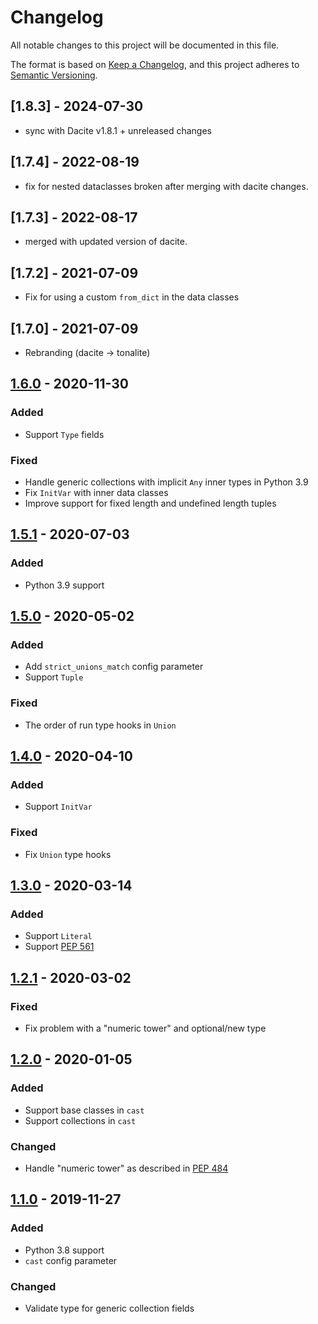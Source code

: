 # Changelog

All notable changes to this project will be documented in this file.

The format is based on [Keep a Changelog](https://keepachangelog.com/en/1.0.0/),
and this project adheres to [Semantic Versioning](https://semver.org/spec/v2.0.0.html).

## [1.8.3] - 2024-07-30

- sync with Dacite v1.8.1 + unreleased changes

## [1.7.4] - 2022-08-19

- fix for nested dataclasses broken after merging with dacite changes.

## [1.7.3] - 2022-08-17

- merged with updated version of dacite.

## [1.7.2] - 2021-07-09

- Fix for using a custom `from_dict` in the data classes

## [1.7.0] - 2021-07-09

- Rebranding (dacite -> tonalite)

## [1.6.0] - 2020-11-30

### Added

- Support `Type` fields

### Fixed

- Handle generic collections with implicit `Any` inner types in Python 3.9
- Fix `InitVar` with inner data classes
- Improve support for fixed length and undefined length tuples

## [1.5.1] - 2020-07-03

### Added

- Python 3.9 support

## [1.5.0] - 2020-05-02

### Added

- Add `strict_unions_match` config parameter
- Support `Tuple`

### Fixed

- The order of run type hooks in `Union`

## [1.4.0] - 2020-04-10

### Added

- Support `InitVar`

### Fixed

- Fix `Union` type hooks

## [1.3.0] - 2020-03-14

### Added

- Support `Literal`
- Support [PEP 561](https://www.python.org/dev/peps/pep-0561/)

## [1.2.1] - 2020-03-02

### Fixed

- Fix problem with a "numeric tower" and optional/new type

## [1.2.0] - 2020-01-05

### Added

- Support base classes in `cast`
- Support collections in `cast`

### Changed

- Handle "numeric tower" as described in [PEP 484](https://www.python.org/dev/peps/pep-0484/#the-numeric-tower)

## [1.1.0] - 2019-11-27

### Added

- Python 3.8 support
- `cast` config parameter

### Changed

- Validate type for generic collection fields

[1.6.0]: https://github.com/Tiqets/tonalite/compare/v1.5.1...v1.6.0
[1.5.1]: https://github.com/Tiqets/tonalite/compare/v1.5.0...v1.5.1
[1.5.0]: https://github.com/Tiqets/tonalite/compare/v1.4.0...v1.5.0
[1.4.0]: https://github.com/Tiqets/tonalite/compare/v1.3.0...v1.4.0
[1.3.0]: https://github.com/Tiqets/tonalite/compare/v1.2.1...v1.3.0
[1.2.1]: https://github.com/Tiqets/tonalite/compare/v1.2.0...v1.2.1
[1.2.0]: https://github.com/Tiqets/tonalite/compare/v1.1.0...v1.2.0
[1.1.0]: https://github.com/Tiqets/tonalite/compare/v1.0.2...v1.1.0
